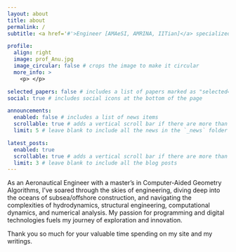 ```yaml
---
layout: about
title: about
permalink: /
subtitle: <a href='#'>Engineer [AMAeSI, AMRINA, IITian]</a> specialized in Naval Architecture and Subsea Engineering.

profile:
  align: right
  image: prof_Anu.jpg
  image_circular: false # crops the image to make it circular
  more_info: >
    <p> </p>

selected_papers: false # includes a list of papers marked as "selected={true}"
social: true # includes social icons at the bottom of the page

announcements:
  enabled: false # includes a list of news items
  scrollable: true # adds a vertical scroll bar if there are more than 3 news items
  limit: 5 # leave blank to include all the news in the `_news` folder

latest_posts:
  enabled: true
  scrollable: true # adds a vertical scroll bar if there are more than 3 new posts items
  limit: 3 # leave blank to include all the blog posts
---
```


As an Aeronautical Engineer with a master’s in Computer-Aided Geometry Algorithms, I’ve soared through the skies of engineering, diving deep into the oceans of subsea/offshore construction, and navigating the complexities of hydrodynamics, structural engineering, computational dynamics, and numerical analysis. My passion for programming and digital technologies fuels my journey of exploration and innovation.

Thank you so much for your valuable time spending on my site and my writings.
